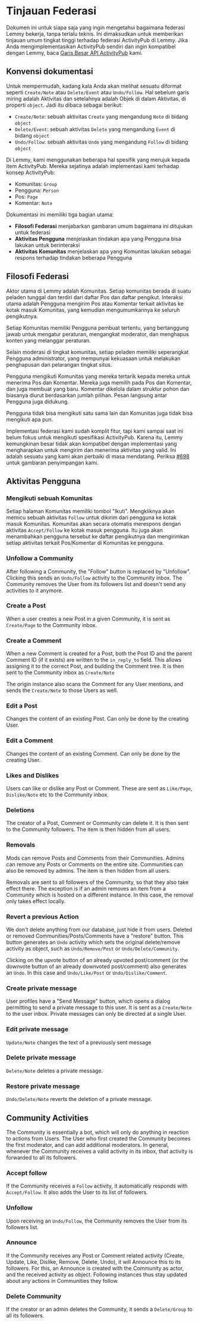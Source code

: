 # Tinjauan Federasi


Dokumen ini untuk siapa saja yang ingin mengetahui bagaimana federasi Lemmy bekerja, tanpa terlalu teknis. Ini dimaksudkan untuk memberikan tinjauan umum tingkat tinggi terhadap federasi ActivityPub di Lemmy. Jika Anda mengimplementasikan ActivityPub sendiri dan ingin kompatibel dengan Lemmy, baca [Garis Besar API ActivityPub](contributing_apub_api_outline.md) kami.

## Konvensi dokumentasi

Untuk mempermudah, kadang kala Anda akan melihat sesuatu diformat seperti `Create/Note` atau `Delete/Event` atau `Undo/Follow`. Hal sebelum garis miring adalah Aktivitas dan setelahnya adalah Objek di dalam Aktivitas, di properti `object`. Jadi itu dibaca sebagai berikut:

* `Create/Note`: sebuah aktivitas `Create` yang mengandung `Note` di bidang `object`
* `Delete/Event`: sebuah aktivitas `Delete` yang mengandung `Event` di bidang `object`
* `Undo/Follow`: sebuah aktivitas `Undo` yang mengandung `Follow` di bidang `object`

Di Lemmy, kami menggunakan beberapa hal spesifik yang merujuk kepada item ActivityPub. Mereka sejatinya adalah implementasi kami terhadap konsep ActivityPub: 

- Komunitas: `Group`
- Pengguna: `Person`
- Pos: `Page`
- Komentar: `Note`

Dokumentasi ini memiliki tiga bagian utama:

* __Filosofi Federasi__ menjabarkan gambaran umum bagaimana ini ditujukan untuk federasi
* __Aktivitas Pengguna__ menjelaskan tindakan apa yang Pengguna bisa lakukan untuk berinteraksi
* __Aktivitas Komunitas__ menjelaskan apa yang Komunitas lakukan sebagai respons terhadap tindakan beberapa Pengguna

## Filosofi Federasi

Aktor utama di Lemmy adalah Komunitas. Setiap komunitas berada di suatu peladen tunggal dan terdiri dari daftar Pos dan daftar pengikut. Interaksi utama adalah Pengguna mengirim Pos atau Komentar terkait aktivitas ke kotak masuk Komunitas, yang kemudian mengumumkannya ke seluruh pengikutnya.

Setiap Komunitas memiliki Pengguna pembuat tertentu, yang bertanggung jawab untuk mengatur peraturan, mengangkat moderator, dan menghapus konten yang melanggar peraturan. 

Selain moderasi di tingkat komunitas, setiap peladen memiliki seperangkat Pengguna administrator, yang mempunyai kekuasaan untuk melakukan penghapusan dan pelarangan tingkat situs.

Pengguna mengikuti Komunitas yang mereka tertarik kepada mereka untuk menerima Pos dan Komentar. Mereka juga memilih pada Pos dan Komentar, dan juga membuat yang baru. Komentar dikelola dalam struktur pohon dan biasanya diurut berdasarkan jumlah pilihan. Pesan langsung antar Pengguna juga didukung.

Pengguna tidak bisa mengikuti satu sama lain dan Komunitas juga tidak bisa mengikuti apa pun.

Implementasi federasi kami sudah komplit fitur, tapi kami sampai saat ini belum fokus untuk mengikuti spesifikasi ActivityPub. Karena itu, Lemmy kemungkinan besar tidak akan kompatibel dengan implementasi yang mengharapkan untuk mengirim dan menerima aktivitas yang valid. Ini adalah sesuatu yang kami akan perbaiki di masa mendatang. Periksa [#698](https://github.com/LemmyNet/lemmy/issues/698) untuk gambaran penyimpangan kami.

## Aktivitas Pengguna

### Mengikuti sebuah Komunitas

Setiap halaman Komunitas memiliki tombol "Ikuti". Mengkliknya akan memicu sebuah aktivitas `Follow` untuk dikirim dari pengguna ke kotak masuk Komunitas. Komunitas akan secara otomatis merespons dengan aktivitas `Accept/Follow` ke kotak masuk pengguna. Itu juga akan menambahkan pengguna tersebut ke daftar pengikutnya dan mengirimkan setiap aktivitas terkait Pos/Komentar di Komunitas ke pengguna. 

### Unfollow a Community

After following a Community, the "Follow" button is replaced by "Unfollow". Clicking this sends an `Undo/Follow` activity to the Community inbox. The Community removes the User from its followers list and doesn't send any activities to it anymore.

### Create a Post

When a user creates a new Post in a given Community, it is sent as `Create/Page` to the  Community
inbox. 

### Create a Comment

When a new Comment is created for a Post, both the Post ID and the parent Comment ID (if it exists)
are written to the `in_reply_to` field. This allows assigning it to the correct Post, and building
the Comment tree. It is then sent to the Community inbox as `Create/Note`

The origin instance also scans the Comment for any User mentions, and sends the `Create/Note` to
those Users as well.

### Edit a Post

Changes the content of an existing Post. Can only be done by the creating User.

### Edit a Comment

Changes the content of an existing Comment. Can only be done by the creating User.

### Likes and Dislikes

Users can like or dislike any Post or Comment. These are sent as `Like/Page`, `Dislike/Note` etc to the Community inbox.

### Deletions

The creator of a Post, Comment or Community can delete it. It is then sent to the Community followers. The item is then hidden from all users.

### Removals

Mods can remove Posts and Comments from their Communities. Admins can remove any Posts or Comments on the entire site. Communities can also be removed by admins. The item is then hidden from all users.

Removals are sent to all followers of the Community, so that they also take effect there. The exception is if an admin removes an item from a Community which is hosted on a different instance. In this case, the removal only takes effect locally.

### Revert a previous Action

We don't delete anything from our database, just hide it from users. Deleted or removed Communities/Posts/Comments have a "restore" button. This button generates an `Undo` activity which sets the original delete/remove activity as object, such as `Undo/Remove/Post` or `Undo/Delete/Community`.

Clicking on the upvote button of an already upvoted post/comment (or the downvote button of an already downvoted post/comment) also generates an `Undo`. In this case and `Undo/Like/Post` or `Undo/Dislike/Comment`.

### Create private message

User profiles have a "Send Message" button, which opens a dialog permitting to send a private message to this user. It is sent as a `Create/Note` to the user inbox. Private messages can only be directed at a single User.

### Edit private message

`Update/Note` changes the text of a previously sent message

### Delete private message

`Delete/Note` deletes a private message.

### Restore private message

`Undo/Delete/Note` reverts the deletion of a private message.

## Community Activities

The Community is essentially a bot, which will only do anything in reaction to actions from Users. The User who first created the Community becomes the first moderator, and can add additional moderators. In general, whenever the Community receives a valid activity in its inbox, that activity is forwarded to all its followers.

### Accept follow

If the Community receives a `Follow` activity, it automatically responds with `Accept/Follow`. It also adds the User to its list of followers. 

### Unfollow

Upon receiving an `Undo/Follow`, the Community removes the User from its followers list.
 
### Announce

If the Community receives any Post or Comment related activity (Create, Update, Like, Dislike, Remove, Delete, Undo), it will Announce this to its followers. For this, an Announce is created with the Community as actor, and the received activity as object. Following instances thus stay updated about any actions in Communities they follow.

### Delete Community

If the creator or an admin deletes the Community, it sends a `Delete/Group` to all its followers.
